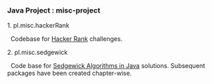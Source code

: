 <h3>Java Project : misc-project</h3>

<p>1. pl.misc.hackerRank<p>
&nbsp;&nbsp;Codebase for <a href="https://www.hackerrank.com/__pallav"> Hacker Rank</a> challenges.

<p>2. pl.misc.sedgewick</p>
&nbsp;&nbsp;Code base for <a href="http://algs4.cs.princeton.edu/home/">Sedgewick Algorithms in Java</a> solutions. Subsequent packages have been created chapter-wise.

